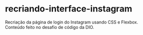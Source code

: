 # recriando-interface-instagram
Recriação da página de login do Instagram usando CSS e Flexbox.
Conteúdo feito no desafio de código da DIO.
